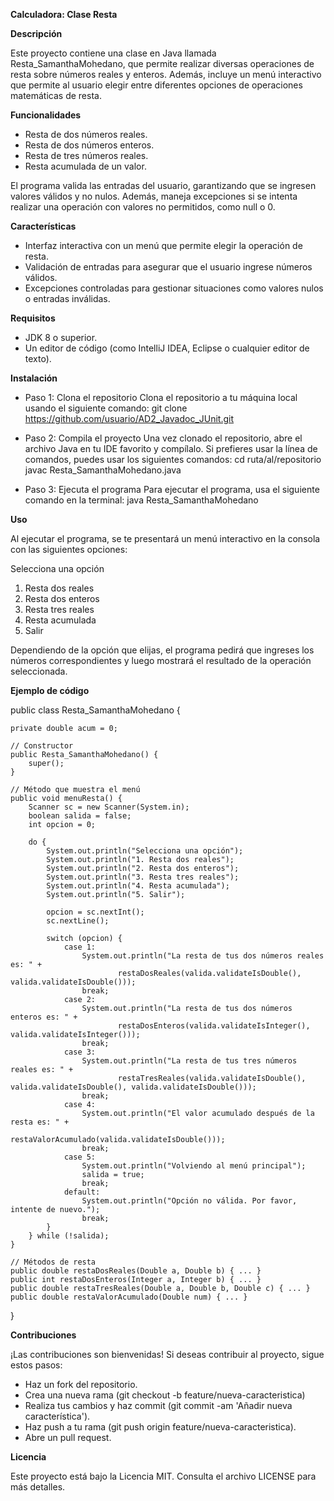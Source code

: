 **Calculadora: Clase Resta**

**Descripción**

Este proyecto contiene una clase en Java llamada Resta_SamanthaMohedano, que permite realizar diversas operaciones de resta sobre números reales y enteros. Además, incluye un menú interactivo que permite al usuario elegir entre diferentes opciones de operaciones matemáticas de resta.


**Funcionalidades**
- Resta de dos números reales.  
- Resta de dos números enteros.  
- Resta de tres números reales.
- Resta acumulada de un valor.

El programa valida las entradas del usuario, garantizando que se ingresen valores válidos y no nulos. Además, maneja excepciones si se intenta realizar una operación con valores no permitidos, como null o 0.


**Características**

- Interfaz interactiva con un menú que permite elegir la operación de resta. 
- Validación de entradas para asegurar que el usuario ingrese números válidos. 
- Excepciones controladas para gestionar situaciones como valores nulos o entradas inválidas.


**Requisitos**

- JDK 8 o superior.
- Un editor de código (como IntelliJ IDEA, Eclipse o cualquier editor de texto).


**Instalación**

- Paso 1: Clona el repositorio
Clona el repositorio a tu máquina local usando el siguiente comando:
git clone https://github.com/usuario/AD2_Javadoc_JUnit.git

- Paso 2: Compila el proyecto
Una vez clonado el repositorio, abre el archivo Java en tu IDE favorito y compílalo. Si prefieres usar la línea de comandos, puedes usar los siguientes comandos: cd ruta/al/repositorio
javac Resta_SamanthaMohedano.java

- Paso 3: Ejecuta el programa 
Para ejecutar el programa, usa el siguiente comando en la terminal:
java Resta_SamanthaMohedano


**Uso** 

Al ejecutar el programa, se te presentará un menú interactivo en la consola con las siguientes opciones:

Selecciona una opción
1. Resta dos reales
2. Resta dos enteros
3. Resta tres reales
4. Resta acumulada
5. Salir 

Dependiendo de la opción que elijas, el programa pedirá que ingreses los números correspondientes y luego mostrará el resultado de la operación seleccionada.


**Ejemplo de código**

public class Resta_SamanthaMohedano {

    private double acum = 0;

    // Constructor
    public Resta_SamanthaMohedano() {
        super();
    }

    // Método que muestra el menú
    public void menuResta() {
        Scanner sc = new Scanner(System.in);
        boolean salida = false;
        int opcion = 0;

        do {
            System.out.println("Selecciona una opción");
            System.out.println("1. Resta dos reales");
            System.out.println("2. Resta dos enteros");
            System.out.println("3. Resta tres reales");
            System.out.println("4. Resta acumulada");
            System.out.println("5. Salir");

            opcion = sc.nextInt();
            sc.nextLine();

            switch (opcion) {
                case 1:
                    System.out.println("La resta de tus dos números reales es: " +
                            restaDosReales(valida.validateIsDouble(), valida.validateIsDouble()));
                    break;
                case 2:
                    System.out.println("La resta de tus dos números enteros es: " +
                            restaDosEnteros(valida.validateIsInteger(), valida.validateIsInteger()));
                    break;
                case 3:
                    System.out.println("La resta de tus tres números reales es: " +
                            restaTresReales(valida.validateIsDouble(), valida.validateIsDouble(), valida.validateIsDouble()));
                    break;
                case 4:
                    System.out.println("El valor acumulado después de la resta es: " +
                            restaValorAcumulado(valida.validateIsDouble()));
                    break;
                case 5:
                    System.out.println("Volviendo al menú principal");
                    salida = true;
                    break;
                default:
                    System.out.println("Opción no válida. Por favor, intente de nuevo.");
                    break;
            }
        } while (!salida);
    }

    // Métodos de resta
    public double restaDosReales(Double a, Double b) { ... }
    public int restaDosEnteros(Integer a, Integer b) { ... }
    public double restaTresReales(Double a, Double b, Double c) { ... }
    public double restaValorAcumulado(Double num) { ... }
}

**Contribuciones**

¡Las contribuciones son bienvenidas! Si deseas contribuir al proyecto, sigue estos pasos:

- Haz un fork del repositorio. 
- Crea una nueva rama (git checkout -b feature/nueva-caracteristica)
- Realiza tus cambios y haz commit (git commit -am 'Añadir nueva característica'). 
- Haz push a tu rama (git push origin feature/nueva-caracteristica). 
- Abre un pull request.

**Licencia**

Este proyecto está bajo la Licencia MIT. Consulta el archivo LICENSE para más detalles.